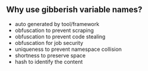 <!---
### <beg-file_info>
### document_metadata:
###   - caption: "caption"
###     dmid: "uu380xcoldshalocityx"
###     date: created="2020-07-31T02:42:29"
###     last: lastmod="2020-07-31T02:42:29"
###     tags:       namingconvention,variable,programming
###     people:
###       - __people__
###     author:     created="__author__"
###     filetype:   "__filetype__"
###     lastupdate: "__lastupdate__"
###     namespace:
###       - __namespace__
###     desc: |
###         ## Overview
###         * gibberish nonsense naming conventions
###     seealso: |
###         ## See also
###         * __seealso__
###     seeinstead: |
###         * __seeinstead__
### <end-file_info>
--->

## Why use gibberish variable names?
* auto generated by tool/framework
* obfuscation to prevent scraping
* obfuscation to prevent code stealing
* obfuscation for job security
* uniqueness to prevent namespace collision
* shortness to preserve space
* hash to identify the content

